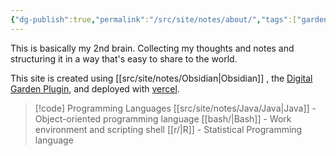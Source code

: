 ```yaml
---
{"dg-publish":true,"permalink":"/src/site/notes/about/","tags":["gardenEntry"],"noteIcon":"1","created":"2025-03-15T20:59:15.355-04:00","updated":"2025-03-23T04:37:06.281-04:00"}
---
```




This is basically my 2nd brain. Collecting my thoughts and notes and structuring it in a way that's easy to share to the world. 

This site is created using [[src/site/notes/Obsidian\|Obsidian]] , the [Digital Garden Plugin](https://dg-docs.ole.dev/), and deployed with [vercel](https://vercel.com/). 

>[!code] Programming Languages
>[[src/site/notes/Java/Java\|Java]] - Object-oriented programming language
> [[bash/\|Bash]] - Work environment and scripting shell
> [[r/\|R]] - Statistical Programming language

